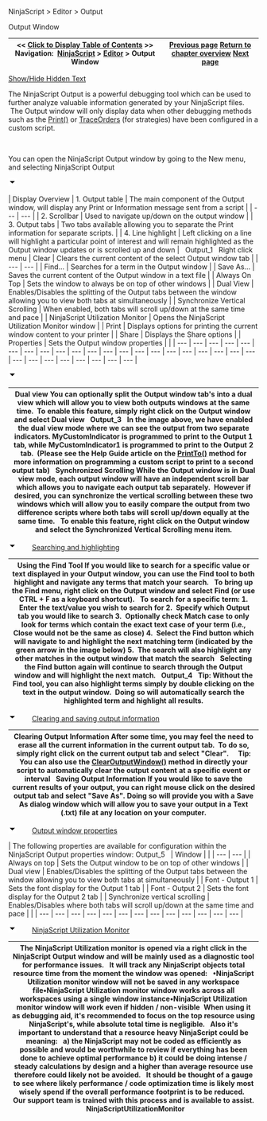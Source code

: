 ﻿


NinjaScript \> Editor \> Output






















Output Window







| \<\< [Click to Display Table of Contents](output.md) \>\> **Navigation:**     [NinjaScript](ninjascript.md) \> [Editor](editor.md) \> Output Window | [Previous page](intelliprompt.md) [Return to chapter overview](editor.md) [Next page](visual_studio_debugging.md) |
| --- | --- |




[Show/Hide Hidden Text](javascript:HMToggleExpandAll(!HMAnyToggleOpen()) "Click to open/close expanding sections")









The NinjaScript Output is a powerful debugging tool which can be used to further analyze valuable information generated by your NinjaScript files.  The Output window will only display data when other debugging methods such as the [Print()](print.md) or [TraceOrders](traceorders.md) (for strategies) have been configured in a custom script.


   

You can open the NinjaScript Output window by going to the New menu, and selecting NinjaScript Output


![tog_minus](tog_minus.gif)




| Display Overview   | 1\. Output table | The main component of the Output window, will display any Print or Information message sent from a script | | --- | --- | | 2\. Scrollbar | Used to navigate up/down on the output window | | 3\. Output tabs | Two tabs available allowing you to separate the Print information for separate scripts. | | 4\. Line highlight | Left clicking on a line will highlight a particular point of interest and will remain highlighted as the Output window updates or is scrolled up and down |      Output_1   Right click menu   | Clear | Clears the current content of the select Output window tab | | --- | --- | | Find... | Searches for a term in the Output window | | Save As... | Saves the current content of the Output window in a text file | | Always On Top | Sets the window to always be on top of other windows | | Dual View | Enables/Disables the splitting of the Output tabs between the window allowing you to view both tabs at simultaneously | | Synchronize Vertical Scrolling | When enabled, both tabs will scroll up/down at the same time and pace | | NinjaScript Utilization Monitor | Opens the NinjaScript Utilization Monitor window | | Print | Displays options for printing the current window content to your printer | | Share | Displays the Share options | | Properties | Sets the Output window properties | |
| --- | --- | --- | --- | --- | --- | --- | --- | --- | --- | --- | --- | --- | --- | --- | --- | --- | --- | --- | --- | --- | --- | --- | --- | --- | --- | --- | --- | --- |



![tog_minus](tog_minus.gif)




| Dual view You can optionally split the Output window tab's into a dual view which will allow you to view both outputs windows at the same time.  To enable this feature, simply right click on the Output window and select Dual view   Output_3   In the image above, we have enabled the dual view mode where we can see the output from two separate indicators. MyCustomIndicator is programmed to print to the Output 1 tab, while MyCustomIndicator1 is programmed to print to the Output 2 tab.  (Please see the Help Guide article on the [PrintTo()](printto.md) method for more information on programming a custom script to print to a second output tab)   Synchronized Scrolling While the Output window is in Dual view mode, each output window will have an independent scroll bar which allows you to navigate each output tab separately.  However if desired, you can synchronize the vertical scrolling between these two windows which will allow you to easily compare the output from two difference scripts where both tabs will scroll up/down equally at the same time.   To enable this feature, right click on the Output window and select the Synchronized Vertical Scrolling menu item. |
| --- |



![tog_minus](tog_minus.gif)        [Searching and highlighting](javascript:HMToggle('toggle','SearchingAndHighlighting','SearchingAndHighlighting_ICON'))




| Using the Find Tool If you would like to search for a specific value or text displayed in your Output window, you can use the Find tool to both highlight and navigate any terms that match your search.   To bring up the Find menu, right click on the Output window and select Find (or use CTRL \+ F as a keyboard shortcut).   To search for a specific term: 1\.  Enter the text/value you wish to search for 2\.  Specify which Output tab you would like to search 3\.  Optionally check Match case to only look for terms which contain the exact text case of your term (i.e., Close would not be the same as close) 4\.  Select the Find button which will navigate to and highlight the next matching term (indicated by the green arrow in the image below) 5\.  The search will also highlight any other matches in the output window that match the search   Selecting the Find button again will continue to search through the Output window and will highlight the next match.   Output_4   Tip: Without the Find tool, you can also highlight terms simply by double clicking on the text in the output window.  Doing so will automatically search the highlighted term and highlight all results. |
| --- |



![tog_minus](tog_minus.gif)        [Clearing and saving output information](javascript:HMToggle('toggle','ClearingAndSavingOutputInformation','ClearingAndSavingOutputInformation_ICON'))




| Clearing Output Information After some time, you may feel the need to erase all the current information in the current output tab.  To do so, simply right click on the current output tab and select "Clear".     Tip: You can also use the [ClearOutputWindow()](clearoutputwindow.md) method in directly your script to automatically clear the output content at a specific event or interval   Saving Output Information If you would like to save the current results of your output, you can right mouse click on the desired output tab and select "Save As". Doing so will provide you with a Save As dialog window which will allow you to save your output in a Text (.txt) file at any location on your computer. |
| --- |



![tog_minus](tog_minus.gif)        [Output window properties](javascript:HMToggle('toggle','OutputWindowProperties','OutputWindowProperties_ICON'))




| The following properties are available for configuration within the NinjaScript Output properties window: Output_5     | Window |  | | --- | --- | | Always on top | Sets the Output window to be on top of other windows | | Dual view | Enables/Disables the splitting of the Output tabs between the window allowing you to view both tabs at simultaneously | | Font \- Output 1 | Sets the font display for the Output 1 tab | | Font \- Output 2 | Sets the font display for the Output 2 tab | | Synchronize vertical scrolling | Enables/Disables where both tabs will scroll up/down at the same time and pace | |
| --- | --- | --- | --- | --- | --- | --- | --- | --- | --- | --- | --- | --- |



![tog_minus](tog_minus.gif)        [NinjaScript Utilization Monitor](javascript:HMToggle('toggle','NinjaScriptUtilizationMonitor','NinjaScriptUtilizationMonitor_ICON'))




| The NinjaScript Utilization monitor is opened via a right click in the NinjaScript Output window and will be mainly used as a diagnostic tool for performance issues.   It will track any NinjaScript objects total resource time from the moment the window was opened:   •NinjaScript Utilization monitor window will not be saved in any workspace file•NinjaScript Utilization monitor window works across all workspaces using a single window instance•NinjaScript Utilization monitor window will work even if hidden / non\-visible  When using it as debugging aid, it's recommended to focus on the top resource using NinjaScript's, while absolute total time is negligible.   Also it's important to understand that a resource heavy NinjaScript could be meaning:   a) the NinjaScript may not be coded as efficiently as possible and would be worthwhile to review if everything has been done to achieve optimal performance b) it could be doing intense / steady calculations by design and a higher than average resource use therefore could likely not be avoided.   It should be thought of a gauge to see where likely performance / code optimization time is likely most wisely spend if the overall performance footprint is to be reduced.   Our support team is trained with this process and is available to assist.   NinjaScriptUtilizationMonitor |
| --- |



## 









